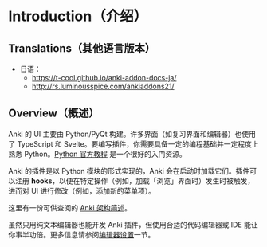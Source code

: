 # Introduction（介绍）

## Translations（其他语言版本）

- 日语：
  - <https://t-cool.github.io/anki-addon-docs-ja/>
  - <http://rs.luminousspice.com/ankiaddons21/>

## Overview（概述）

Anki 的 UI 主要由 Python/PyQt 构建。许多界面（如复习界面和编辑器）也使用了 TypeScript 和 Svelte。要编写插件，你需要具备一定的编程基础并一定程度上熟悉 Python。[Python 官方教程](http://docs.python.org/tutorial/) 是一个很好的入门资源。

Anki 的插件是以 Python 模块的形式实现的，Anki 会在启动时加载它们。插件可以注册 **hooks**，以便在特定操作（例如，加载「浏览」界面时）发生时被触发，进而对 UI 进行修改（例如，添加新的菜单项）。

这里有一份可供查阅的 [Anki 架构简述](https://github.com/ankitects/anki/blob/main/docs/architecture.md)。

虽然只用纯文本编辑器也能开发 Anki 插件，但使用合适的代码编辑器或 IDE 能让你事半功倍。更多信息请参阅[编辑器设置](https://addon-docs.ankiweb.net/editor-setup.html)一节。
